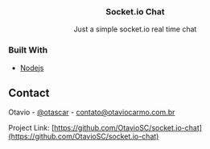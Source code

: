 <div id="top"></div>

<br />
<div align="center">

  <h3 align="center">Socket.io Chat</h3>

  <p align="center">
    Just a simple socket.io real time chat
    <br />
  </p>
</div>

### Built With

* [Nodejs](https://nodejs.org/en/)

## Contact

Otavio - [@otascar](https://twitter.com/otascar) - contato@otaviocarmo.com.br

Project Link: [https://github.com/OtavioSC/socket.io-chat](https://github.com/OtavioSC/socket.io-chat)


